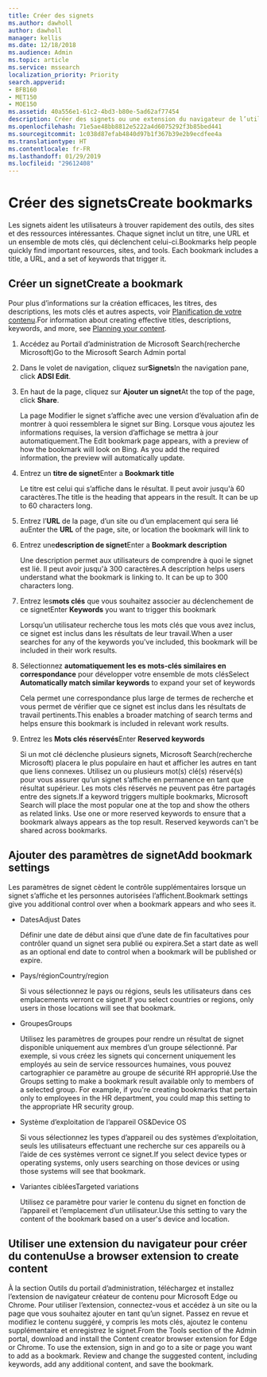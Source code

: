 ```yaml
---
title: Créer des signets
ms.author: dawholl
author: dawholl
manager: kellis
ms.date: 12/18/2018
ms.audience: Admin
ms.topic: article
ms.service: mssearch
localization_priority: Priority
search.appverid:
- BFB160
- MET150
- MOE150
ms.assetid: 40a556e1-61c2-4bd3-b80e-5ad62af77454
description: Créer des signets ou une extension du navigateur de l’utilisateur pour les ajouter à vos résultats de travail Microsoft Search (recherche Microsoft)
ms.openlocfilehash: 71e5ae48bb8812e5222a4d6075292f3b85bed441
ms.sourcegitcommit: 1c038d87efab4840d97b1f367b39e2b9ecdfee4a
ms.translationtype: HT
ms.contentlocale: fr-FR
ms.lasthandoff: 01/29/2019
ms.locfileid: "29612408"
---
```

# <a name="create-bookmarks"></a><span data-ttu-id="c4724-103">Créer des signets</span><span class="sxs-lookup"><span data-stu-id="c4724-103">Create bookmarks</span></span>

<span data-ttu-id="c4724-p101">Les signets aident les utilisateurs à trouver rapidement des outils, des sites et des ressources intéressantes. Chaque signet inclut un titre, une URL et un ensemble de mots clés, qui déclenchent celui-ci.</span><span class="sxs-lookup"><span data-stu-id="c4724-p101">Bookmarks help people quickly find important resources, sites, and tools. Each bookmark includes a title, a URL, and a set of keywords that trigger it.</span></span>
  
## <a name="create-a-bookmark"></a><span data-ttu-id="c4724-106">Créer un signet</span><span class="sxs-lookup"><span data-stu-id="c4724-106">Create a bookmark</span></span>

<span data-ttu-id="c4724-107">Pour plus d’informations sur la création efficaces, les titres, des descriptions, les mots clés et autres aspects, voir [Planification de votre contenu](plan-your-content.md).</span><span class="sxs-lookup"><span data-stu-id="c4724-107">For information about creating effective titles, descriptions, keywords, and more, see [Planning your content](plan-your-content.md).</span></span>
  
1. <span data-ttu-id="c4724-108">Accédez au Portail d’administration de Microsoft Search(recherche Microsoft)</span><span class="sxs-lookup"><span data-stu-id="c4724-108">Go to the Microsoft Search Admin portal</span></span>
    
2. <span data-ttu-id="c4724-109">Dans le volet de navigation, cliquez sur**Signets**</span><span class="sxs-lookup"><span data-stu-id="c4724-109">In the navigation pane, click **ADSI Edit**.</span></span>
    
3. <span data-ttu-id="c4724-110">En haut de la page, cliquez sur **Ajouter un signet**</span><span class="sxs-lookup"><span data-stu-id="c4724-110">At the top of the page, click **Share**.</span></span>
    
    <span data-ttu-id="c4724-p102">La page Modifier le signet s’affiche avec une version d’évaluation afin de montrer à quoi ressemblera le signet sur Bing. Lorsque vous ajoutez les informations requises, la version d’affichage se mettra à jour automatiquement.</span><span class="sxs-lookup"><span data-stu-id="c4724-p102">The Edit bookmark page appears, with a preview of how the bookmark will look on Bing. As you add the required information, the preview will automatically update.</span></span>
    
4. <span data-ttu-id="c4724-113">Entrez un **titre de signet**</span><span class="sxs-lookup"><span data-stu-id="c4724-113">Enter a **Bookmark title**</span></span>
    
    <span data-ttu-id="c4724-p103">Le titre est celui qui s’affiche dans le résultat. Il peut avoir jusqu'à 60 caractères.</span><span class="sxs-lookup"><span data-stu-id="c4724-p103">The title is the heading that appears in the result. It can be up to 60 characters long.</span></span>
    
5. <span data-ttu-id="c4724-116">Entrez l’**URL** de la page, d’un site ou d’un emplacement qui sera lié au</span><span class="sxs-lookup"><span data-stu-id="c4724-116">Enter the **URL** of the page, site, or location the bookmark will link to</span></span> 
    
6. <span data-ttu-id="c4724-117">Entrez une**description de signet**</span><span class="sxs-lookup"><span data-stu-id="c4724-117">Enter a **Bookmark description**</span></span>
    
    <span data-ttu-id="c4724-p104">Une description permet aux utilisateurs de comprendre à quoi le signet est lié. Il peut avoir jusqu'à 300 caractères.</span><span class="sxs-lookup"><span data-stu-id="c4724-p104">A description helps users understand what the bookmark is linking to. It can be up to 300 characters long.</span></span>
    
7. <span data-ttu-id="c4724-120">Entrez les**mots clés** que vous souhaitez associer au déclenchement de ce signet</span><span class="sxs-lookup"><span data-stu-id="c4724-120">Enter **Keywords** you want to trigger this bookmark</span></span> 
    
    <span data-ttu-id="c4724-121">Lorsqu’un utilisateur recherche tous les mots clés que vous avez inclus, ce signet est inclus dans les résultats de leur travail.</span><span class="sxs-lookup"><span data-stu-id="c4724-121">When a user searches for any of the keywords you've included, this bookmark will be included in their work results.</span></span>
    
8. <span data-ttu-id="c4724-122">Sélectionnez **automatiquement les es mots-clés similaires en correspondance** pour développer votre ensemble de mots clés</span><span class="sxs-lookup"><span data-stu-id="c4724-122">Select **Automatically match similar keywords** to expand your set of keywords</span></span> 
    
    <span data-ttu-id="c4724-123">Cela permet une correspondance plus large de termes de recherche et vous permet de vérifier que ce signet est inclus dans les résultats de travail pertinents.</span><span class="sxs-lookup"><span data-stu-id="c4724-123">This enables a broader matching of search terms and helps ensure this bookmark is included in relevant work results.</span></span>
    
9. <span data-ttu-id="c4724-124">Entrez les **Mots clés réservés**</span><span class="sxs-lookup"><span data-stu-id="c4724-124">Enter **Reserved keywords**</span></span>
    
    <span data-ttu-id="c4724-p105">Si un mot clé déclenche plusieurs signets, Microsoft Search(recherche Microsoft) placera le plus populaire en haut et afficher les autres en tant que liens connexes. Utilisez un ou plusieurs mot(s) clé(s) réservé(s) pour vous assurer qu’un signet s’affiche en permanence en tant que résultat supérieur. Les mots clés réservés ne peuvent pas être partagés entre des signets.</span><span class="sxs-lookup"><span data-stu-id="c4724-p105">If a keyword triggers multiple bookmarks, Microsoft Search will place the most popular one at the top and show the others as related links. Use one or more reserved keywords to ensure that a bookmark always appears as the top result. Reserved keywords can't be shared across bookmarks.</span></span>
    
## <a name="add-bookmark-settings"></a><span data-ttu-id="c4724-128">Ajouter des paramètres de signet</span><span class="sxs-lookup"><span data-stu-id="c4724-128">Add bookmark settings</span></span>

<span data-ttu-id="c4724-129">Les paramètres de signet cèdent le contrôle supplémentaires lorsque un signet s’affiche et les personnes autorisées l’affichent.</span><span class="sxs-lookup"><span data-stu-id="c4724-129">Bookmark settings give you additional control over when a bookmark appears and who sees it.</span></span>
  
- <span data-ttu-id="c4724-130">Dates</span><span class="sxs-lookup"><span data-stu-id="c4724-130">Adjust Dates</span></span>
    
    <span data-ttu-id="c4724-131">Définir une date de début ainsi que d’une date de fin facultatives pour contrôler quand un signet sera publié ou expirera.</span><span class="sxs-lookup"><span data-stu-id="c4724-131">Set a start date as well as an optional end date to control when a bookmark will be published or expire.</span></span> 
    
- <span data-ttu-id="c4724-132">Pays/région</span><span class="sxs-lookup"><span data-stu-id="c4724-132">Country/region</span></span>
    
    <span data-ttu-id="c4724-133">Si vous sélectionnez le pays ou régions, seuls les utilisateurs dans ces emplacements verront ce signet.</span><span class="sxs-lookup"><span data-stu-id="c4724-133">If you select countries or regions, only users in those locations will see that bookmark.</span></span>
    
- <span data-ttu-id="c4724-134">Groupes</span><span class="sxs-lookup"><span data-stu-id="c4724-134">Groups</span></span>
    
    <span data-ttu-id="c4724-p106">Utilisez les paramètres de groupes pour rendre un résultat de signet disponible uniquement aux membres d’un groupe sélectionné. Par exemple, si vous créez les signets qui concernent uniquement les employés au sein de service ressources humaines, vous pouvez cartographier ce paramètre au groupe de sécurité RH approprié.</span><span class="sxs-lookup"><span data-stu-id="c4724-p106">Use the Groups setting to make a bookmark result available only to members of a selected group. For example, if you're creating bookmarks that pertain only to employees in the HR department, you could map this setting to the appropriate HR security group.</span></span>
    
- <span data-ttu-id="c4724-137">Système d’exploitation de l’appareil OS&amp;</span><span class="sxs-lookup"><span data-stu-id="c4724-137">Device OS</span></span>
    
    <span data-ttu-id="c4724-138">Si vous sélectionnez les types d’appareil ou des systèmes d’exploitation, seuls les utilisateurs effectuant une recherche sur ces appareils ou à l’aide de ces systèmes verront ce signet.</span><span class="sxs-lookup"><span data-stu-id="c4724-138">If you select device types or operating systems, only users searching on those devices or using those systems will see that bookmark.</span></span>
    
- <span data-ttu-id="c4724-139">Variantes ciblées</span><span class="sxs-lookup"><span data-stu-id="c4724-139">Targeted variations</span></span>
    
    <span data-ttu-id="c4724-140">Utilisez ce paramètre pour varier le contenu du signet en fonction de l’appareil et l’emplacement d’un utilisateur.</span><span class="sxs-lookup"><span data-stu-id="c4724-140">Use this setting to vary the content of the bookmark based on a user's device and location.</span></span>
    
## <a name="use-a-browser-extension-to-create-content"></a><span data-ttu-id="c4724-141">Utiliser une extension du navigateur pour créer du contenu</span><span class="sxs-lookup"><span data-stu-id="c4724-141">Use a browser extension to create content</span></span>

<span data-ttu-id="c4724-p107">À la section Outils du portail d’administration, téléchargez et installez l’extension de navigateur créateur de contenu pour Microsoft Edge ou Chrome. Pour utiliser l’extension, connectez-vous et accédez à un site ou la page que vous souhaitez ajouter en tant qu’un signet. Passez en revue et modifiez le contenu suggéré, y compris les mots clés, ajoutez le contenu supplémentaire et enregistrez le signet.</span><span class="sxs-lookup"><span data-stu-id="c4724-p107">From the Tools section of the Admin portal, download and install the Content creator browser extension for Edge or Chrome. To use the extension, sign in and go to a site or page you want to add as a bookmark. Review and change the suggested content, including keywords, add any additional content, and save the bookmark.</span></span>